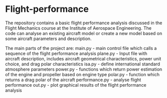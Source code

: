 # Flight-performance
The repository contains a basic flight performance analysis discussed in the Flight Mechanics course at the Institute of Aerospace Engineering. The code can analyse an existing aircraft model or create a new model based on some aircraft parameters and description.

  The main parts of the project are:
  main.py - main control file which calls a sequence of the flight performance analysis
  plane.py - Input file with aircraft description, includes aircraft geometrical characteristics, power unit choice, and drag polar characteristics
  isa.py - define international standard atmosphere parameters
  power.py - functions which return power estimation of the engine and propeller based on engine type
  polar.py - function which returns a drag polar of the aircraft
  performance.py - analyse flight performance
  out.py - plot graphical results of the flight performance analysis
